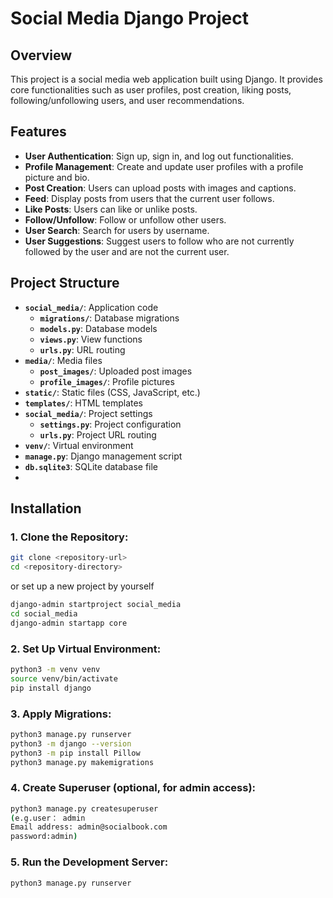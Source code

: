 # Social Media Django Project
## Overview

This project is a social media web application built using Django. It provides core functionalities such as user profiles, post creation, liking posts, following/unfollowing users, and user recommendations.

## Features

- **User Authentication**: Sign up, sign in, and log out functionalities.
- **Profile Management**: Create and update user profiles with a profile picture and bio.
- **Post Creation**: Users can upload posts with images and captions.
- **Feed**: Display posts from users that the current user follows.
- **Like Posts**: Users can like or unlike posts.
- **Follow/Unfollow**: Follow or unfollow other users.
- **User Search**: Search for users by username.
- **User Suggestions**: Suggest users to follow who are not currently followed by the user and are not the current user.

## Project Structure

- **`social_media/`**: Application code
  - **`migrations/`**: Database migrations
  - **`models.py`**: Database models
  - **`views.py`**: View functions
  - **`urls.py`**: URL routing
- **`media/`**: Media files
  - **`post_images/`**: Uploaded post images
  - **`profile_images/`**: Profile pictures
- **`static/`**: Static files (CSS, JavaScript, etc.)
- **`templates/`**: HTML templates
- **`social_media/`**: Project settings
  - **`settings.py`**: Project configuration
  - **`urls.py`**: Project URL routing
- **`venv/`**: Virtual environment
- **`manage.py`**: Django management script
- **`db.sqlite3`**: SQLite database file
- 

## Installation

### 1. Clone the Repository:
   ```bash
   git clone <repository-url>
   cd <repository-directory>
```
or set up a new project by yourself

```bash
django-admin startproject social_media
cd social_media
django-admin startapp core
```

### 2. Set Up Virtual Environment:
```bash
python3 -m venv venv
source venv/bin/activate
pip install django
```
### 3. Apply Migrations:
```bash
python3 manage.py runserver
python3 -m django --version
python3 -m pip install Pillow
python3 manage.py makemigrations
```

### 4. Create Superuser (optional, for admin access):
```bash
python3 manage.py createsuperuser
(e.g.user： admin
Email address: admin@socialbook.com
password:admin)
```
### 5. Run the Development Server:
```bash
python3 manage.py runserver
```